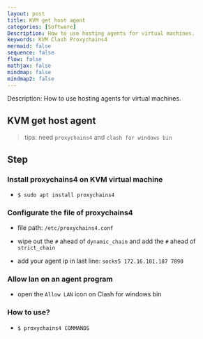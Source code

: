 ```yaml
---
layout: post
title: KVM get host agent
categories: [Software]
Description: How to use hosting agents for virtual machines.
keywords: KVM Clash Proxychains4
mermaid: false
sequence: false
flow: false
mathjax: false
mindmap: false
mindmap2: false
---
```


Description: How to use hosting agents for virtual machines.

## KVM get host agent

> tips: need `proxychains4` and `clash for windows bin`

## Step

### Install proxychains4 on KVM virtual machine

- `$ sudo apt install proxychains4`

### Configurate the file of proxychains4

- file path: `/etc/proxychains4.conf`

- wipe out the `#` ahead of `dynamic_chain` and add the `#` ahead of `strict_chain`

- add your agent ip in last line: `socks5 172.16.101.187 7890`

### Allow lan on an agent program

- open the `Allow LAN` icon on Clash for windows bin

### How to use?

- `$ proxychains4 COMMANDS`

